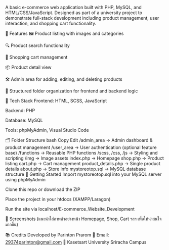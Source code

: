 A basic e-commerce web application built with PHP, MySQL, and HTML/CSS/JavaScript. Designed as part of a university project to demonstrate full-stack development including product management, user interaction, and shopping cart functionality.

📌 Features
🖼️ Product listing with images and categories

🔍 Product search functionality

🛒 Shopping cart management

📦 Product detail view

🛠️ Admin area for adding, editing, and deleting products

📂 Structured folder organization for frontend and backend logic

🧰 Tech Stack
Frontend: HTML, SCSS, JavaScript

Backend: PHP

Database: MySQL

Tools: phpMyAdmin, Visual Studio Code

🗂️ Folder Structure
bash
Copy
Edit
/admin_area         → Admin dashboard & product management
/user_area          → User authentication (optional feature base)
/functions          → Reusable PHP functions
/scss, /css, /js    → Styling and scripting
/img                → Image assets
index.php           → Homepage
shop.php            → Product listing
cart.php            → Cart management
product_details.php → Single product details
about.php           → Store info
mystoreotop.sql     → MySQL database structure
🚀 Getting Started
Import mystoreotop.sql into your MySQL server using phpMyAdmin

Clone this repo or download the ZIP

Place the project in your htdocs (XAMPP/Laragon)

Run the site via localhost/E-commerce_Website_Development

📸 Screenshots
(แนะนำใส่ภาพตัวอย่างหน้า Homepage, Shop, Cart ฯลฯ เพื่อให้น่าสนใจมากขึ้น)

📚 Credits
Developed by Parinton Prarom
📧 Email: 29374parinton@gmail.com
📘 Kasetsart University Sriracha Campus
